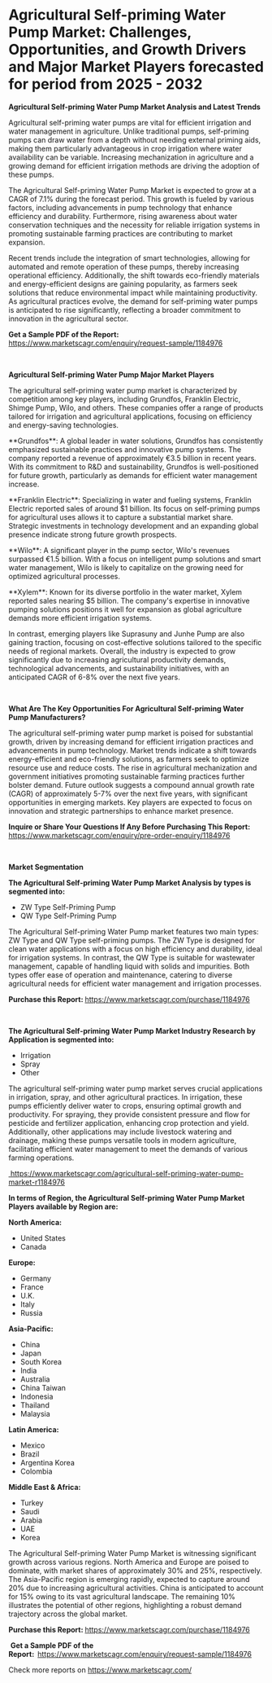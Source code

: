 <p><h1>Agricultural Self-priming Water Pump Market: Challenges, Opportunities, and Growth Drivers and Major Market Players forecasted for period from 2025 - 2032</h1></p><p><strong>Agricultural Self-priming Water Pump Market Analysis and Latest Trends</strong></p>
<p><p>Agricultural self-priming water pumps are vital for efficient irrigation and water management in agriculture. Unlike traditional pumps, self-priming pumps can draw water from a depth without needing external priming aids, making them particularly advantageous in crop irrigation where water availability can be variable. Increasing mechanization in agriculture and a growing demand for efficient irrigation methods are driving the adoption of these pumps.</p><p>The Agricultural Self-priming Water Pump Market is expected to grow at a CAGR of 7.1% during the forecast period. This growth is fueled by various factors, including advancements in pump technology that enhance efficiency and durability. Furthermore, rising awareness about water conservation techniques and the necessity for reliable irrigation systems in promoting sustainable farming practices are contributing to market expansion.</p><p>Recent trends include the integration of smart technologies, allowing for automated and remote operation of these pumps, thereby increasing operational efficiency. Additionally, the shift towards eco-friendly materials and energy-efficient designs are gaining popularity, as farmers seek solutions that reduce environmental impact while maintaining productivity. As agricultural practices evolve, the demand for self-priming water pumps is anticipated to rise significantly, reflecting a broader commitment to innovation in the agricultural sector.</p></p>
<p><strong>Get a Sample PDF of the Report:&nbsp;</strong> <a href="https://www.marketscagr.com/enquiry/request-sample/1184976?utm_campaign=1944&utm_medium=2&utm_source=Github&utm_content=ia&utm_term=11012025&utm_id=agricultural-self-priming-water-pump">https://www.marketscagr.com/enquiry/request-sample/1184976</a></p>
<p>&nbsp;</p>
<p><strong>Agricultural Self-priming Water Pump Major Market Players</strong></p>
<p><p>The agricultural self-priming water pump market is characterized by competition among key players, including Grundfos, Franklin Electric, Shimge Pump, Wilo, and others. These companies offer a range of products tailored for irrigation and agricultural applications, focusing on efficiency and energy-saving technologies.</p><p>**Grundfos**: A global leader in water solutions, Grundfos has consistently emphasized sustainable practices and innovative pump systems. The company reported a revenue of approximately €3.5 billion in recent years. With its commitment to R&D and sustainability, Grundfos is well-positioned for future growth, particularly as demands for efficient water management increase.</p><p>**Franklin Electric**: Specializing in water and fueling systems, Franklin Electric reported sales of around $1 billion. Its focus on self-priming pumps for agricultural uses allows it to capture a substantial market share. Strategic investments in technology development and an expanding global presence indicate strong future growth prospects.</p><p>**Wilo**: A significant player in the pump sector, Wilo's revenues surpassed €1.5 billion. With a focus on intelligent pump solutions and smart water management, Wilo is likely to capitalize on the growing need for optimized agricultural processes. </p><p>**Xylem**: Known for its diverse portfolio in the water market, Xylem reported sales nearing $5 billion. The company's expertise in innovative pumping solutions positions it well for expansion as global agriculture demands more efficient irrigation systems.</p><p>In contrast, emerging players like Suprasuny and Junhe Pump are also gaining traction, focusing on cost-effective solutions tailored to the specific needs of regional markets. Overall, the industry is expected to grow significantly due to increasing agricultural productivity demands, technological advancements, and sustainability initiatives, with an anticipated CAGR of 6-8% over the next five years.</p></p>
<p>&nbsp;</p>
<p><strong>What Are The Key Opportunities For Agricultural Self-priming Water Pump Manufacturers?</strong></p>
<p><p>The agricultural self-priming water pump market is poised for substantial growth, driven by increasing demand for efficient irrigation practices and advancements in pump technology. Market trends indicate a shift towards energy-efficient and eco-friendly solutions, as farmers seek to optimize resource use and reduce costs. The rise in agricultural mechanization and government initiatives promoting sustainable farming practices further bolster demand. Future outlook suggests a compound annual growth rate (CAGR) of approximately 5-7% over the next five years, with significant opportunities in emerging markets. Key players are expected to focus on innovation and strategic partnerships to enhance market presence.</p></p>
<p><strong>Inquire or Share Your Questions If Any Before Purchasing This Report:</strong> <a href="https://www.marketscagr.com/enquiry/pre-order-enquiry/1184976?utm_campaign=1944&utm_medium=2&utm_source=Github&utm_content=ia&utm_term=11012025&utm_id=agricultural-self-priming-water-pump">https://www.marketscagr.com/enquiry/pre-order-enquiry/1184976</a></p>
<p>&nbsp;</p>
<p><strong>Market Segmentation</strong></p>
<p><strong>The Agricultural Self-priming Water Pump Market Analysis by types is segmented into:</strong></p>
<p><ul><li>ZW Type Self-Priming Pump</li><li>QW Type Self-Priming Pump</li></ul></p>
<p><p>The Agricultural Self-priming Water Pump market features two main types: ZW Type and QW Type self-priming pumps. The ZW Type is designed for clean water applications with a focus on high efficiency and durability, ideal for irrigation systems. In contrast, the QW Type is suitable for wastewater management, capable of handling liquid with solids and impurities. Both types offer ease of operation and maintenance, catering to diverse agricultural needs for efficient water management and irrigation processes.</p></p>
<p><strong>Purchase this Report:&nbsp;</strong><a href="https://www.marketscagr.com/purchase/1184976?utm_campaign=1944&utm_medium=2&utm_source=Github&utm_content=ia&utm_term=11012025&utm_id=agricultural-self-priming-water-pump">https://www.marketscagr.com/purchase/1184976</a></p>
<p>&nbsp;</p>
<p><strong>The Agricultural Self-priming Water Pump Market Industry Research by Application is segmented into:</strong></p>
<p><ul><li>Irrigation</li><li>Spray</li><li>Other</li></ul></p>
<p><p>The agricultural self-priming water pump market serves crucial applications in irrigation, spray, and other agricultural practices. In irrigation, these pumps efficiently deliver water to crops, ensuring optimal growth and productivity. For spraying, they provide consistent pressure and flow for pesticide and fertilizer application, enhancing crop protection and yield. Additionally, other applications may include livestock watering and drainage, making these pumps versatile tools in modern agriculture, facilitating efficient water management to meet the demands of various farming operations.</p></p>
<p><a href="https://www.marketscagr.com/agricultural-self-priming-water-pump-market-r1184976?utm_campaign=1944&utm_medium=2&utm_source=Github&utm_content=ia&utm_term=11012025&utm_id=agricultural-self-priming-water-pump">&nbsp;https://www.marketscagr.com/agricultural-self-priming-water-pump-market-r1184976</a></p>
<p><strong>In terms of Region, the Agricultural Self-priming Water Pump Market Players available by Region are:</strong></p>
<p>
    <p> <strong> North America: </strong>
        <ul>
            <li>United States</li>
            <li>Canada</li>
        </ul>
        </p> 
    <p> <strong> Europe: </strong>
        <ul>
            <li>Germany</li>
            <li>France</li>
            <li>U.K.</li>
            <li>Italy</li>
            <li>Russia</li>
        </ul>
        </p> 
    <p> <strong> Asia-Pacific: </strong>
        <ul>
            <li>China</li>
            <li>Japan</li>
            <li>South Korea</li>
            <li>India</li>
            <li>Australia</li>
            <li>China Taiwan</li>
            <li>Indonesia</li>
            <li>Thailand</li>
            <li>Malaysia</li>
        </ul>
        </p> 
    <p> <strong> Latin America: </strong>
        <ul>
            <li>Mexico</li>
            <li>Brazil</li>
            <li>Argentina Korea</li>
            <li>Colombia</li>
        </ul>
        </p> 
    <p> <strong> Middle East & Africa: </strong>
        <ul>
            <li>Turkey</li>
            <li>Saudi</li>
            <li>Arabia</li>
            <li>UAE</li>
            <li>Korea</li>
        </ul>
    </p>
    </p>
<p><p>The Agricultural Self-priming Water Pump Market is witnessing significant growth across various regions. North America and Europe are poised to dominate, with market shares of approximately 30% and 25%, respectively. The Asia-Pacific region is emerging rapidly, expected to capture around 20% due to increasing agricultural activities. China is anticipated to account for 15% owing to its vast agricultural landscape. The remaining 10% illustrates the potential of other regions, highlighting a robust demand trajectory across the global market.</p></p>
<p><strong>Purchase this Report: </strong><a href="https://www.marketscagr.com/purchase/1184976?utm_campaign=1944&utm_medium=2&utm_source=Github&utm_content=ia&utm_term=11012025&utm_id=agricultural-self-priming-water-pump">https://www.marketscagr.com/purchase/1184976</a></p>
<p>&nbsp;<strong>Get a Sample PDF of the Report:&nbsp;&nbsp;</strong><a href="https://www.marketscagr.com/enquiry/request-sample/1184976?utm_campaign=1944&utm_medium=2&utm_source=Github&utm_content=ia&utm_term=11012025&utm_id=agricultural-self-priming-water-pump">https://www.marketscagr.com/enquiry/request-sample/1184976</a></p>
<p><strong></strong></p>
<p>Check more reports on <a href="https://www.marketscagr.com/?utm_campaign=1944&utm_medium=2&utm_source=Github&utm_content=ia&utm_term=11012025&utm_id=agricultural-self-priming-water-pump">https://www.marketscagr.com/</a></p>